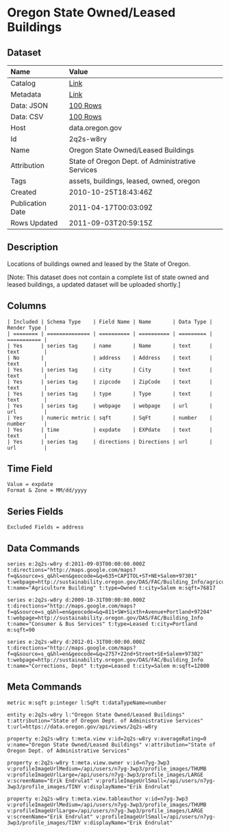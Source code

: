 # Oregon State Owned/Leased Buildings

## Dataset

| Name | Value |
| :--- | :---- |
| Catalog | [Link](https://catalog.data.gov/dataset/oregon-state-owned-leased-buildings-7d155) |
| Metadata | [Link](https://data.oregon.gov/api/views/2q2s-w8ry) |
| Data: JSON | [100 Rows](https://data.oregon.gov/api/views/2q2s-w8ry/rows.json?max_rows=100) |
| Data: CSV | [100 Rows](https://data.oregon.gov/api/views/2q2s-w8ry/rows.csv?max_rows=100) |
| Host | data.oregon.gov |
| Id | 2q2s-w8ry |
| Name | Oregon State Owned/Leased Buildings |
| Attribution | State of Oregon Dept. of Administrative Services |
| Tags | assets, buildings, leased, owned, oregon |
| Created | 2010-10-25T18:43:46Z |
| Publication Date | 2011-04-17T00:03:09Z |
| Rows Updated | 2011-09-03T20:59:15Z |

## Description

Locations of buildings owned and leased by the State of Oregon.

[Note: This dataset does not contain a complete list of state owned and leased buildings, a updated dataset will be uploaded shortly.]

## Columns

```ls
| Included | Schema Type    | Field Name | Name       | Data Type | Render Type |
| ======== | ============== | ========== | ========== | ========= | =========== |
| Yes      | series tag     | name       | Name       | text      | text        |
| No       |                | address    | Address    | text      | text        |
| Yes      | series tag     | city       | City       | text      | text        |
| Yes      | series tag     | zipcode    | ZipCode    | text      | text        |
| Yes      | series tag     | type       | Type       | text      | text        |
| Yes      | series tag     | webpage    | webpage    | url       | url         |
| Yes      | numeric metric | sqft       | SqFt       | number    | number      |
| Yes      | time           | expdate    | EXPdate    | text      | text        |
| Yes      | series tag     | directions | Directions | url       | url         |
```

## Time Field

```ls
Value = expdate
Format & Zone = MM/dd/yyyy
```

## Series Fields

```ls
Excluded Fields = address
```

## Data Commands

```ls
series e:2q2s-w8ry d:2011-09-03T00:00:00.000Z t:directions="http://maps.google.com/maps?f=q&source=s_q&hl=en&geocode=&q=635+CAPITOL+ST+NE+Salem+97301" t:webpage=http://sustainability.oregon.gov/DAS/FAC/Building_Info/agriculture.shtml t:name="Agriculture Building" t:type=Owned t:city=Salem m:sqft=76817

series e:2q2s-w8ry d:2009-10-31T00:00:00.000Z t:directions="http://maps.google.com/maps?f=q&source=s_q&hl=en&geocode=&q=811+SW+Sixth+Avenue+Portland+97204" t:webpage=http://sustainability.oregon.gov/DAS/FAC/Building_Info t:name="Consumer & Bus Services" t:type=Leased t:city=Portland m:sqft=90

series e:2q2s-w8ry d:2012-01-31T00:00:00.000Z t:directions="http://maps.google.com/maps?f=q&source=s_q&hl=en&geocode=&q=2757+22nd+Street+SE+Salem+97302" t:webpage=http://sustainability.oregon.gov/DAS/FAC/Building_Info t:name="Corrections, Dept" t:type=Leased t:city=Salem m:sqft=12000
```

## Meta Commands

```ls
metric m:sqft p:integer l:SqFt t:dataTypeName=number

entity e:2q2s-w8ry l:"Oregon State Owned/Leased Buildings" t:attribution="State of Oregon Dept. of Administrative Services" t:url=https://data.oregon.gov/api/views/2q2s-w8ry

property e:2q2s-w8ry t:meta.view v:id=2q2s-w8ry v:averageRating=0 v:name="Oregon State Owned/Leased Buildings" v:attribution="State of Oregon Dept. of Administrative Services"

property e:2q2s-w8ry t:meta.view.owner v:id=n7yg-3wp3 v:profileImageUrlMedium=/api/users/n7yg-3wp3/profile_images/THUMB v:profileImageUrlLarge=/api/users/n7yg-3wp3/profile_images/LARGE v:screenName="Erik Endrulat" v:profileImageUrlSmall=/api/users/n7yg-3wp3/profile_images/TINY v:displayName="Erik Endrulat"

property e:2q2s-w8ry t:meta.view.tableauthor v:id=n7yg-3wp3 v:profileImageUrlMedium=/api/users/n7yg-3wp3/profile_images/THUMB v:profileImageUrlLarge=/api/users/n7yg-3wp3/profile_images/LARGE v:screenName="Erik Endrulat" v:profileImageUrlSmall=/api/users/n7yg-3wp3/profile_images/TINY v:displayName="Erik Endrulat"
```
